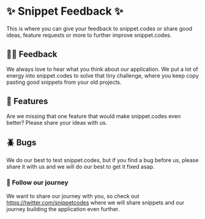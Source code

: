 # ✨ Snippet Feedback ✨

This is where you can give your feedback to snippet.codes or share good ideas, feature requests or more to further improve snippet.codes.

## 👍🏻 Feedback
We always love to hear what you think about our application. We put a lot of energy into snippet.codes to solve that tiny challenge, where you keep copy pasting good snippets from your old projects.

## 🚀 Features
Are we missing that one feature that would make snippet.codes even better? Please share your ideas with us.

## 🪲 Bugs
We do our best to test snippet.codes, but if you find a bug before us, please share it with us and we will do our best to get it fixed asap.

### 🔭 Follow our journey 
We want to share our journey with you, so check out https://twitter.com/snippetcodes where we will share snippets and our journey building the application even further.
